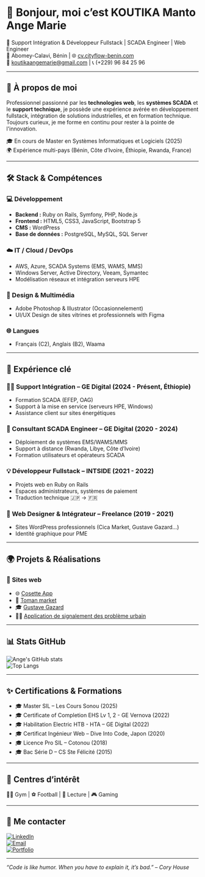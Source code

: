 # 👋 Bonjour, moi c’est KOUTIKA Manto Ange Marie

🎯 Support Intégration & Développeur Fullstack | SCADA Engineer | Web Engineer  
📍 Abomey-Calavi, Bénin | 🌐 [cv.cityflow-benin.com](https://cv.cityflow-benin.com)  
📧 koutikaangemarie@gmail.com | 📞 (+229) 96 84 25 96  

---

## 🚀 À propos de moi

Professionnel passionné par les **technologies web**, les **systèmes SCADA** et le **support technique**, je possède une expérience avérée en développement fullstack, intégration de solutions industrielles, et en formation technique.  
Toujours curieux, je me forme en continu pour rester à la pointe de l'innovation.

🎓 En cours de Master en Systèmes Informatiques et Logiciels (2025)  
🌍 Expérience multi-pays (Bénin, Côte d’Ivoire, Éthiopie, Rwanda, France)

---

## 🛠️ Stack & Compétences

### 💻 Développement

- **Backend :** Ruby on Rails, Symfony, PHP, Node.js  
- **Frontend :** HTML5, CSS3, JavaScript, Bootstrap 5  
- **CMS :** WordPress  
- **Base de données :** PostgreSQL, MySQL, SQL Server

### ☁️ IT / Cloud / DevOps

- AWS, Azure, SCADA Systems (EMS, WAMS, MMS)  
- Windows Server, Active Directory, Veeam, Symantec  
- Modélisation réseaux et intégration serveurs HPE

### 🎨 Design & Multimédia

- Adobe Photoshop & Illustrator (Occasionnelement)  
- UI/UX Design de sites vitrines et professionnels with Figma

### 🌐 Langues

- Français (C2), Anglais (B2), Waama

---

## 💼 Expérience clé

### 👨‍💻 Support Intégration – GE Digital (2024 - Présent, Éthiopie)

- Formation SCADA (EFEP, OAG)
- Support à la mise en service (serveurs HPE, Windows)
- Assistance client sur sites énergétiques

### 🧠 Consultant SCADA Engineer – GE Digital (2020 - 2024)

- Déploiement de systèmes EMS/WAMS/MMS
- Support à distance (Rwanda, Libye, Côte d’Ivoire)
- Formation utilisateurs et opérateurs SCADA

### 💡 Développeur Fullstack – INTSIDE (2021 - 2022)

- Projets web en Ruby on Rails
- Espaces administrateurs, systèmes de paiement
- Traduction technique 🇯🇵 → 🇫🇷

### 🎨 Web Designer & Intégrateur – Freelance (2019 - 2021)

- Sites WordPress professionnels (Cica Market, Gustave Gazard…)
- Identité graphique pour PME

---

## 🌍 Projets & Réalisations

### 🔗 Sites web

- 🌐 [Cosette App](https://cosette-app.vercel.app/)  
- 🛒 [Toman market](https://toman-store.vercel.app/)  
- 🎓 [Gustave Gazard](https://www.gustavegazard.com)  
- 🧑‍💼 [Application de signalement des problème urbain](https://cityflow-benin.com/)

---

## 📊 Stats GitHub

![Ange's GitHub stats](https://github-readme-stats.vercel.app/api?username=sonron1&show_icons=true&theme=radical)  
![Top Langs](https://github-readme-stats.vercel.app/api/top-langs/?username=sonron1&layout=compact&theme=radical)

---

## ✨ Certifications & Formations

- 🎓 Master SIL – Les Cours Sonou (2025)
- 🎓 Certificate of Completion EHS Lv 1, 2  - GE Vernova (2022)
- 🎓 Habilitation Electric HTB - HTA – GE Digital (2022)
- 🎓 Certificat Ingénieur Web – Dive Into Code, Japon (2020)  
- 🎓 Licence Pro SIL – Cotonou (2018)  
- 🎓 Bac Série D – CS Ste Félicité (2015)

---

## 🧠 Centres d’intérêt

🏋️‍♂️ Gym | ⚽ Football | 📖 Lecture | 🎮 Gaming

---

## 🤝 Me contacter

[![LinkedIn](https://img.shields.io/badge/LinkedIn-blue?style=for-the-badge&logo=linkedin&logoColor=white)](https://linkedin.com/in/koutika-ange-marie-804b2926b)  
[![Email](https://img.shields.io/badge/Email-D14836?style=for-the-badge&logo=gmail&logoColor=white)](mailto:koutikaangemarie@gmail.com)  
[![Portfolio](https://img.shields.io/badge/Portfolio-000?style=for-the-badge&logo=internetexplorer&logoColor=white)](https://cv.cityflow-benin.com)

---

_“Code is like humor. When you have to explain it, it’s bad.” – Cory House_  
